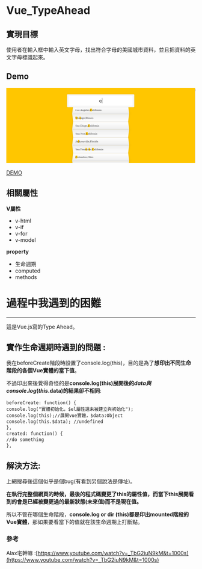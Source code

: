 #  Vue_TypeAhead   #

##  **實現目標**  ##

使用者在輸入框中輸入英文字母，找出符合字母的美國城市資料，並且把資料的英文字母標識起來。
##  **Demo**  ##
<img src="img/type-ahead-vue-demo.png" width="590" height="200"/>

[DEMO](https://doggyun.github.io/Vue_TypeAhead/Vue_TypeAhead.html)

##  **相關屬性**     ##

**V屬性**

- v-html
- v-if
- v-for
- v-model


**property**

- 生命週期
- computed
- methods


# 過程中我遇到的困難 #

----------
這是Vue.js寫的Type Ahead。

## 實作生命週期時遇到的問題 :

我在beforeCreate階段時設置了console.log(this)，目的是為了**想印出不同生命階段的各個Vue實體的當下值**。

不過印出來後覺得奇怪的是**console.log(this)展開後的$data與console.log(this.$data)的結果卻不相同**:

    
    beforeCreate: function() {
    console.log("實體初始化，$el屬性還未被建立與初始化");  
    console.log(this);//展開vue實體，$data:Object
    console.log(this.$data); //undefined  
    }, 
    created: function() {
    //do something
    },

## 解決方法: ##

上網搜尋後這個似乎是個bug(有看到另個說法是傳址)。

**在執行完整個網頁的時候，最後的程式碼變更了this的屬性值，而當下this展開看到的會是已經被變更過的最新狀態(未來值)而不是現在值。**

所以不管在哪個生命階段，**console.log or dir (this)都是印出mounted階段的Vue實體**，那如果要看當下的值就在該生命週期上打斷點。

### 參考 ###
Alax宅幹嘛 :[https://www.youtube.com/watch?v=_TbG2iuN9kM&t=1000s](https://www.youtube.com/watch?v=_TbG2iuN9kM&t=1000s) 
